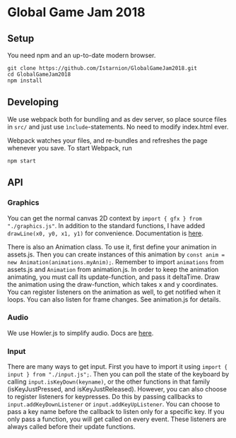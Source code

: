 # Global Game Jam 2018

## Setup
You need npm and an up-to-date modern browser.

```
git clone https://github.com/Istarnion/GlobalGameJam2018.git
cd GlobalGameJam2018
npm install
```

## Developing
We use webpack both for bundling and as dev server, so place source files in `src/` and just use `ìnclude`-statements. No need to modify index.html ever.

Webpack watches your files, and re-bundles and refreshes the page whenever you save.
To start Webpack, run
```
npm start
```

## API

### Graphics
You can get the normal canvas 2D context by `import { gfx } from "./graphics.js"`. In addition to the standard functions, I have added `drawLine(x0, y0, x1, y1)` for convenience.
Documentation is [here](https://developer.mozilla.org/en-US/docs/Web/API/CanvasRenderingContext2D).

There is also an Animation class. To use it, first define your animation in assets.js. Then you can create instances of this animation by `const anim = new Animation(animations.myAnim);`. Remember to import `animations` from assets.js and `Animation` from animation.js.
In order to keep the animation animating, you must call its update-function, and pass it deltaTime.
Draw the animation using the draw-function, which takes x and y coordinates.
You can register listeners on the animation as well, to get notified when it loops. You can also listen for frame changes. See animation.js for details.

### Audio
We use Howler.js to simplify audio. Docs are [here](https://github.com/goldfire/howler.js#documentation).

### Input
There are many ways to get input. First you have to import it using `import { input } from "./input.js";`. Then you can poll the state of the keyboard by calling `input.isKeyDown(keyname)`, or the other functions in that family (isKeyJustPressed, and isKeyJustReleased).
However, you can also choose to register listeners for keypresses. Do this by passing callbacks to `input.addKeyDownListener` or `input.addKeyUpListener`. You can choose to pass a key name before the callback to listen only for a specific key. If you only pass a function, you will get called on every event.
These listeners are always called before their update functions.

